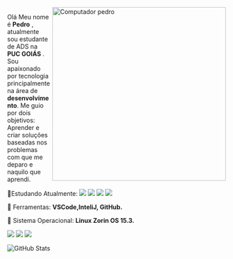 <img src="https://raw.githubusercontent.com/MicaelliMedeiros/micaellimedeiros/master/image/computer-illustration.png" min-width="400px" max-width="400px" width="400px" align="right" alt="Computador pedro">

<p align="left">
  Olá Meu nome é <strong>Pedro</strong> , atualmente sou estudante de ADS na <strong>PUC GOIÁS</strong> . Sou apaixonado por tecnologia principalmente na área de <strong>desenvolvimento</strong>.
Me guio por dois objetivos: Aprender e criar soluções baseadas nos problemas com que me deparo e naquilo que aprendi.
</p>

<p align="left">
 🐧Estudando Atualmente: <img src="https://img.shields.io/badge/JavaScript-F7DF1E?style=for-the-badge&logo=javascript&logoColor=black" />
  <img src="https://img.shields.io/badge/Java-ED8B00?style=for-the-badge&logo=java&logoColor=white" />
  <img src="https://img.shields.io/badge/HTML5-E34F26?style=for-the-badge&logo=html5&logoColor=white" />
  <img src="https://img.shields.io/badge/CSS3-1572B6?style=for-the-badge&logo=css3&logoColor=white" />
</p>

<p align="left">
  💼 Ferramentas: <strong>VSCode,InteliJ, GitHub.</strong>
</p>
<p align="left">
  🐧 Sistema Operacional: <strong>Linux Zorin OS 15.3.</strong>
</p>

<p align="left">
  <a href="https://www.instagram.com/pedrodeveloper/" alt="Instagram">
  <img src="https://img.shields.io/badge/-Instagram-DF0174?style=for-the-badge&logo=instagram&logoColor=white&link=https://www.instagram.com/iuricoding/"/></a>

  <a href="https://www.linkedin.com/in/pedro-henrique-santos-de-brito/" alt="Linkedin">
  <img src="https://img.shields.io/badge/-Linkedin-0e76a8?style=for-the-badge&logo=Linkedin&logoColor=white&link=https://www.linkedin.com/in/iuricode" /></a>

  <a href="https://www.facebook.com/profile.php?id=100008342649960" alt="Facebook">
  <img src="https://img.shields.io/badge/-Facebook-3b5998?style=for-the-badge&logo=facebook&logoColor=white&link=https://www.facebook.com/exudojazz/"/></a>

![GitHub Stats](https://github-readme-stats.vercel.app/api?username=Pedro-developeer&show_icons=true)
